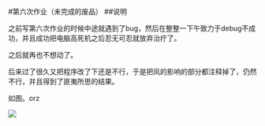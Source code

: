 #第六次作业（未完成的废品）
##说明

之前写第六次作业的时候中途就遇到了bug，然后在整整一下午致力于debug不成功，并且成功把电脑高死机之后忍无可忍就放弃治疗了。

之后就再也不想动了。

后来过了很久又把程序改了下还是不行，于是把风的影响的部分都注释掉了，仍然不行，并且得到了匪夷所思的结果。

如图。orz

![](http://a1.qpic.cn/psb?/V10XqT9R1Kiq9c/j3Nir0*pjjPhehw6IzO9L55GKu*JTKfUrBTtxT8ogQE!/b/dAsBAAAAAAAA&bo=kAGsAQAAAAACpb0!&rf=viewer_4)

